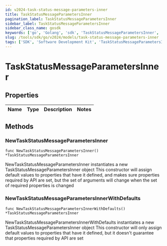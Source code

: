 ```yaml
---
id: v2024-task-status-message-parameters-inner
title: TaskStatusMessageParametersInner
pagination_label: TaskStatusMessageParametersInner
sidebar_label: TaskStatusMessageParametersInner
sidebar_class_name: gosdk
keywords: ['go', 'Golang', 'sdk', 'TaskStatusMessageParametersInner', 'V2024TaskStatusMessageParametersInner'] 
slug: /tools/sdk/go/v2024/models/task-status-message-parameters-inner
tags: ['SDK', 'Software Development Kit', 'TaskStatusMessageParametersInner', 'V2024TaskStatusMessageParametersInner']
---
```


# TaskStatusMessageParametersInner

## Properties

Name | Type | Description | Notes
------------ | ------------- | ------------- | -------------

## Methods

### NewTaskStatusMessageParametersInner

`func NewTaskStatusMessageParametersInner() *TaskStatusMessageParametersInner`

NewTaskStatusMessageParametersInner instantiates a new TaskStatusMessageParametersInner object
This constructor will assign default values to properties that have it defined,
and makes sure properties required by API are set, but the set of arguments
will change when the set of required properties is changed

### NewTaskStatusMessageParametersInnerWithDefaults

`func NewTaskStatusMessageParametersInnerWithDefaults() *TaskStatusMessageParametersInner`

NewTaskStatusMessageParametersInnerWithDefaults instantiates a new TaskStatusMessageParametersInner object
This constructor will only assign default values to properties that have it defined,
but it doesn't guarantee that properties required by API are set


